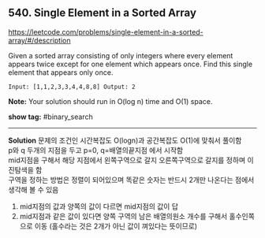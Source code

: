 ## 540. Single Element in a Sorted Array

https://leetcode.com/problems/single-element-in-a-sorted-array/#/description

Given a sorted array consisting of only integers where every element appears twice except for one element which appears once.
Find this single element that appears only once.

`
Input: [1,1,2,3,3,4,4,8,8]
Output: 2
`

**Note:** Your solution should run in O(log n) time and O(1) space.

**show tag:** \#binary_search

------------------------------------

**Solution**
문제의 조건인 시간복잡도 O(logn)과 공간복잡도 O(1)에 맞춰서 풀이함 <br/>
p와 q 두개의 지점을 두고 p=0, q=배열의끝지점 에서 시작함 <br/>
mid지점을 구해서 해당 지점에서 왼쪽구역으로 갈지 오른쪽구역으로 갈지를 정하며 이진탐색을 함 <br/>
구역을 정하는 방법은 정렬이 되어있으며 똑같은 숫자는 반드시 2개만 나온다는 점에서 생각해 볼 수 있음 <br/>
1) mid지점의 값과 양쪽의 값이 다르면 mid지점의 값이 답 <br/>
2) mid지점과 같은 값이 있다면 양쪽 구역의 남은 배열의원소 개수를 구해서 홀수인쪽으로 이동 (홀수라는 것은 2개가 아닌 값이 껴있다는 뜻이므로) <br/>
